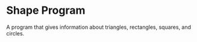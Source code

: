 # Shape Program
 A program that gives information about triangles, rectangles, squares, and circles.
